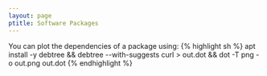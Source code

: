 ```yaml
---
layout: page
ptitle: Software Packages
---
```

You can plot the dependencies of a package using:
{% highlight sh %}
apt install -y debtree &&
debtree --with-suggests curl > out.dot &&
dot -T png -o out.png out.dot
{% endhighlight %}
